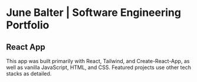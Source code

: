 # June Balter | Software Engineering Portfolio

## React App

This app was built primarily with React, Tailwind, and Create-React-App, as well as vanilla JavaScript, HTML, and CSS. Featured projects use other tech stacks as detailed.